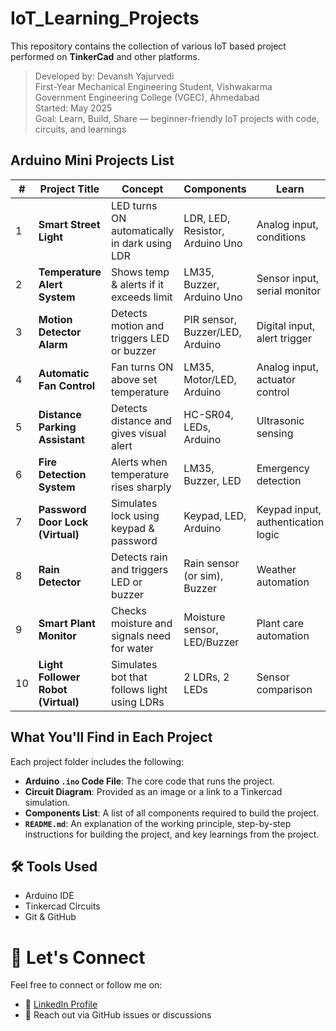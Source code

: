 # IoT_Learning_Projects
This repository contains the collection of various IoT based project performed on **TinkerCad** and other platforms.
> Developed by: Devansh Yajurvedi  
> First-Year Mechanical Engineering Student, Vishwakarma Government Engineering College (VGEC), Ahmedabad  
> Started: May 2025  
> Goal: Learn, Build, Share — beginner-friendly IoT projects with code, circuits, and learnings

## Arduino Mini Projects List

| #  | Project Title                      | Concept                                      | Components                      | Learn                              |
| -- | ---------------------------------- | -------------------------------------------- | ------------------------------- | ---------------------------------- |
| 1  | **Smart Street Light**             | LED turns ON automatically in dark using LDR | LDR, LED, Resistor, Arduino Uno | Analog input, conditions           |
| 2  | **Temperature Alert System**       | Shows temp & alerts if it exceeds limit      | LM35, Buzzer, Arduino Uno       | Sensor input, serial monitor       |
| 3  | **Motion Detector Alarm**          | Detects motion and triggers LED or buzzer    | PIR sensor, Buzzer/LED, Arduino | Digital input, alert trigger       |
| 4  | **Automatic Fan Control**          | Fan turns ON above set temperature           | LM35, Motor/LED, Arduino        | Analog input, actuator control     |
| 5  | **Distance Parking Assistant**     | Detects distance and gives visual alert      | HC-SR04, LEDs, Arduino          | Ultrasonic sensing                 |
| 6  | **Fire Detection System**          | Alerts when temperature rises sharply        | LM35, Buzzer, LED               | Emergency detection                |
| 7  | **Password Door Lock (Virtual)**   | Simulates lock using keypad & password       | Keypad, LED, Arduino            | Keypad input, authentication logic |
| 8  | **Rain Detector**                  | Detects rain and triggers LED or buzzer      | Rain sensor (or sim), Buzzer    | Weather automation                 |
| 9  | **Smart Plant Monitor**            | Checks moisture and signals need for water   | Moisture sensor, LED/Buzzer     | Plant care automation              |
| 10 | **Light Follower Robot (Virtual)** | Simulates bot that follows light using LDRs  | 2 LDRs, 2 LEDs                  | Sensor comparison                  |

## What You'll Find in Each Project

Each project folder includes the following:

- **Arduino `.ino` Code File**: The core code that runs the project.
- **Circuit Diagram**: Provided as an image or a link to a Tinkercad simulation.
- **Components List**: A list of all components required to build the project.
- **`README.md`**: An explanation of the working principle, step-by-step instructions for building the project, and key learnings from the project.

## 🛠️ Tools Used
- Arduino IDE
- Tinkercad Circuits
- Git & GitHub

# 🙌 Let's Connect

Feel free to connect or follow me on:
- 🔗 [LinkedIn Profile](https://www.linkedin.com/in/devanshyajurvedi)
- 💬 Reach out via GitHub issues or discussions
